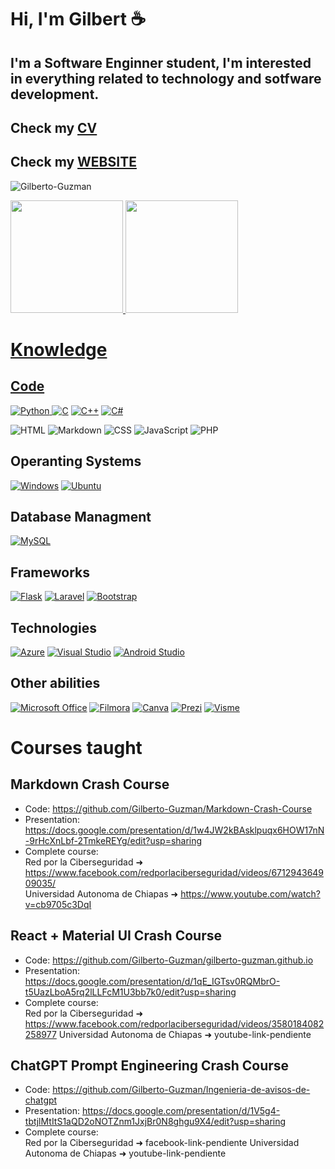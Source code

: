# Hi, I'm Gilbert ☕

## I'm a Software Enginner student, I'm interested in everything related to technology and sotfware development.
 
## Check my [CV](https://github.com/Gilberto-Guzman/Gilberto-Guzman/blob/main/Docs/Gilberto-Guzman-CV.pdf)

## Check my [WEBSITE](https://gilberto-guzman.github.io/)

<p align="left"> <img src="https://komarev.com/ghpvc/?username=Gilberto-Guzman&label=Profile%20views&color=0e75b6&style=flat" alt="Gilberto-Guzman" /> </p>

<div align="left">
  <a href="https://github.com/Gilberto-Guzman">
  <img height="180em" src="https://github-readme-stats.vercel.app/api?username=Gilberto-Guzman&show_icons=true&theme=algolia&include_all_commits=true&count_private=true"/>
  <img height="180em" src="https://github-readme-stats.vercel.app/api/top-langs/?username=Gilberto-Guzman&layout=compact&langs_count=7&theme=algolia"/>
</div>

# Knowledge

## Code

![Python](https://img.shields.io/badge/python-3670A0?style=for-the-badge&logo=python&logoColor=ffdd54)
[![C](https://img.shields.io/badge/C-00599C?style=for-the-badge&logo=c&logoColor=white)]()
[![C++](https://img.shields.io/badge/C++-blue.svg?style=for-the-badge&logo=c%2B%2B&logoColor=white)]()
[![C#](https://img.shields.io/badge/C%23-239120?style=for-the-badge&logo=c-sharp&logoColor=white)]()

![HTML](https://img.shields.io/badge/HTML5-%23E34F26.svg?style=for-the-badge&logo=html5&logoColor=white)
![Markdown](https://img.shields.io/badge/markdown-%23000000.svg?style=for-the-badge&logo=markdown&logoColor=white)
![CSS](https://img.shields.io/badge/CSS3-%231572B6.svg?style=for-the-badge&logo=css3&logoColor=white)
![JavaScript](https://img.shields.io/badge/JavaScript-%23323330.svg?style=for-the-badge&logo=javascript&logoColor=%23F7DF1E)
![PHP](https://img.shields.io/badge/PHP-%23777BB4.svg?style=for-the-badge&logo=php&logoColor=white)

## Operanting Systems

[![Windows](https://img.shields.io/badge/Windows-0078D6?style=for-the-badge&logo=windows&logoColor=white)]()
[![Ubuntu](https://img.shields.io/badge/Ubuntu-E95420?style=for-the-badge&logo=ubuntu&logoColor=white)]()

## Database Managment

[![MySQL](https://img.shields.io/badge/MySQL-4479A1?style=for-the-badge&logo=mysql&logoColor=white)]()

## Frameworks

[![Flask](https://img.shields.io/badge/Flask-000000?style=for-the-badge&logo=flask&logoColor=white)]()
[![Laravel](https://img.shields.io/badge/Laravel-FF2D20?style=for-the-badge&logo=laravel&logoColor=white)]()
[![Bootstrap](https://img.shields.io/badge/Bootstrap-563D7C?style=for-the-badge&logo=bootstrap&logoColor=white)]()

## Technologies

[![Azure](https://img.shields.io/badge/Microsoft%20Azure-0089D6?style=for-the-badge&logo=microsoft-azure&logoColor=white)]()
[![Visual Studio](https://img.shields.io/badge/Visual%20Studio-5C2D91?style=for-the-badge&logo=visual-studio&logoColor=white)](https://visualstudio.microsoft.com/)
[![Android Studio](https://img.shields.io/badge/Android%20Studio-3DDC84?style=for-the-badge&logo=android-studio&logoColor=white)](https://developer.android.com/studio)

## Other abilities

[![Microsoft Office](https://img.shields.io/badge/Microsoft%20Office-D83B01?style=for-the-badge&logo=microsoft-office&logoColor=white)]()
[![Filmora](https://img.shields.io/badge/Filmora-008CBA?style=for-the-badge&logo=wondershare-filmora&logoColor=white)]()
[![Canva](https://img.shields.io/badge/Canva-20C4CB?style=for-the-badge&logo=canva&logoColor=white)]()
[![Prezi](https://img.shields.io/badge/Prezi-318CE7?style=for-the-badge&logo=prezi&logoColor=white)]()
[![Visme](https://img.shields.io/badge/Visme-15B5E2?style=for-the-badge&logo=visme&logoColor=white)]()

# Courses taught

## Markdown Crash Course

- Code: https://github.com/Gilberto-Guzman/Markdown-Crash-Course
- Presentation: https://docs.google.com/presentation/d/1w4JW2kBAsklpuqx6HOW17nN-9rHcXnLbf-2TmkeREYg/edit?usp=sharing
- Complete course:  
    Red por la Ciberseguridad ➜ https://www.facebook.com/redporlaciberseguridad/videos/671294364909035/  
    Universidad Autonoma de Chiapas ➜ https://www.youtube.com/watch?v=cb9705c3DqI

## React + Material UI Crash Course

- Code: https://github.com/Gilberto-Guzman/gilberto-guzman.github.io
- Presentation: https://docs.google.com/presentation/d/1qE_IGTsv0RQMbrO-t5UazLboA5rq2lLLFcM1U3bb7k0/edit?usp=sharing
- Complete course:  
    Red por la Ciberseguridad ➜ https://www.facebook.com/redporlaciberseguridad/videos/3580184082258977
    Universidad Autonoma de Chiapas ➜ youtube-link-pendiente

## ChatGPT Prompt Engineering Crash Course

- Code: https://github.com/Gilberto-Guzman/Ingenieria-de-avisos-de-chatgpt
- Presentation: https://docs.google.com/presentation/d/1V5g4-tbtjlMtItS1aQD2oNOTZnm1JxjBr0N8ghgu9X4/edit?usp=sharing
- Complete course:  
    Red por la Ciberseguridad ➜ facebook-link-pendiente
    Universidad Autonoma de Chiapas ➜ youtube-link-pendiente

